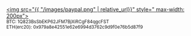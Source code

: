 [<img src="{{ "/images/paypal.png" | relative_url}}" style=" max-width: 200px">](https://www.paypal.me/ivanmeler)  
<sub>BTC: 1Q823BsSbEKP62JFM7BjXiRCgF84qgcFST</sub>  
<sub>ETH(erc20): 0x979a8e42551e62e6994d3762c9d9f0e76b5d87f9</sub>
